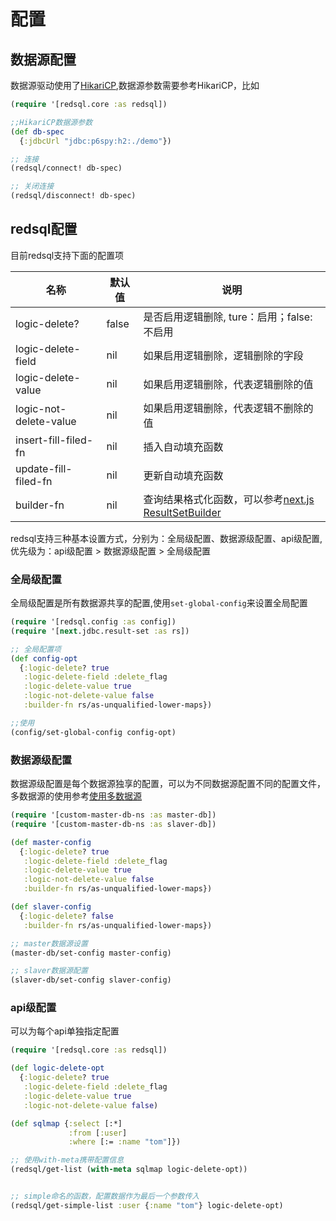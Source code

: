 # 配置

## 数据源配置
数据源驱动使用了[HikariCP](https://github.com/brettwooldridge/HikariCP),数据源参数需要参考HikariCP，比如

```clojure
(require '[redsql.core :as redsql])

;;HikariCP数据源参数
(def db-spec
  {:jdbcUrl "jdbc:p6spy:h2:./demo"})

;; 连接
(redsql/connect! db-spec)

;; 关闭连接
(redsql/disconnect! db-spec)
```

## redsql配置

目前redsql支持下面的配置项

| 名称                   | 默认值 | 说明                                                                                                                                      |
|------------------------|--------|-------------------------------------------------------------------------------------------------------------------------------------------|
| logic-delete?          | false  | 是否启用逻辑删除, ture：启用；false:不启用                                                                                                |
| logic-delete-field     | nil    | 如果启用逻辑删除，逻辑删除的字段                                                                                                          |
| logic-delete-value     | nil    | 如果启用逻辑删除，代表逻辑删除的值                                                                                                        |
| logic-not-delete-value | nil    | 如果启用逻辑删除，代表逻辑不删除的值                                                                                                      |
| insert-fill-filed-fn   | nil    | 插入自动填充函数                                                                                                                          |
| update-fill-filed-fn   | nil    | 更新自动填充函数                                                                                                                                          |
| builder-fn             | nil    | 查询结果格式化函数，可以参考[next.js ResultSetBuilder](https://github.com/seancorfield/next-jdbc/blob/develop/doc/result-set-builders.md) |


redsql支持三种基本设置方式，分别为：全局级配置、数据源级配置、api级配置, 优先级为：api级配置 > 数据源级配置 > 全局级配置


### 全局级配置

全局级配置是所有数据源共享的配置,使用`set-global-config`来设置全局配置

```clojure
(require '[redsql.config :as config])
(require '[next.jdbc.result-set :as rs])

;; 全局配置项
(def config-opt
  {:logic-delete? true
   :logic-delete-field :delete_flag
   :logic-delete-value true
   :logic-not-delete-value false
   :builder-fn rs/as-unqualified-lower-maps})

;;使用
(config/set-global-config config-opt)
```

### 数据源级配置

数据源级配置是每个数据源独享的配置，可以为不同数据源配置不同的配置文件，多数据源的使用参考[使用多数据源](multi-datasource.md)

```clojure
(require '[custom-master-db-ns :as master-db])
(require '[custom-master-db-ns :as slaver-db])

(def master-config
  {:logic-delete? true
   :logic-delete-field :delete_flag
   :logic-delete-value true
   :logic-not-delete-value false
   :builder-fn rs/as-unqualified-lower-maps})

(def slaver-config
  {:logic-delete? false
   :builder-fn rs/as-unqualified-lower-maps})

;; master数据源设置
(master-db/set-config master-config)

;; slaver数据源配置
(slaver-db/set-config slaver-config)
```

### api级配置

可以为每个api单独指定配置

```clojure
(require '[redsql.core :as redsql])

(def logic-delete-opt
  {:logic-delete? true
   :logic-delete-field :delete_flag
   :logic-delete-value true
   :logic-not-delete-value false)

(def sqlmap {:select [:*]
             :from [:user]
             :where [:= :name "tom"]})

;; 使用with-meta携带配置信息
(redsql/get-list (with-meta sqlmap logic-delete-opt))


;; simple命名的函数，配置数据作为最后一个参数传入
(redsql/get-simple-list :user {:name "tom"} logic-delete-opt)
```

